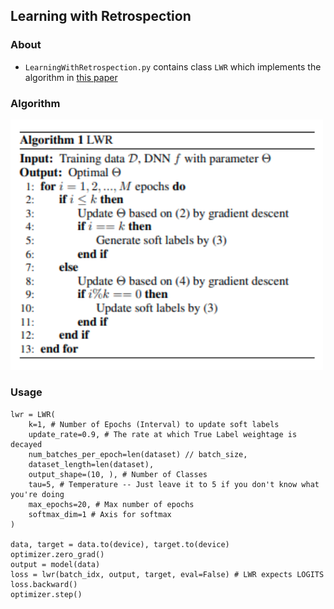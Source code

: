 ## Learning with Retrospection

### About

- `LearningWithRetrospection.py` contains class `LWR` which implements the algorithm in [this paper](https://arxiv.org/abs/2012.13098)

### Algorithm

<img src="./LWR.png" width="500px"></img>


### Usage

    lwr = LWR(
        k=1, # Number of Epochs (Interval) to update soft labels
        update_rate=0.9, # The rate at which True Label weightage is decayed
        num_batches_per_epoch=len(dataset) // batch_size,
        dataset_length=len(dataset),
        output_shape=(10, ), # Number of Classes
        tau=5, # Temperature -- Just leave it to 5 if you don't know what you're doing
        max_epochs=20, # Max number of epochs
        softmax_dim=1 # Axis for softmax
    )

    data, target = data.to(device), target.to(device)
    optimizer.zero_grad()
    output = model(data)
    loss = lwr(batch_idx, output, target, eval=False) # LWR expects LOGITS
    loss.backward()
    optimizer.step()
